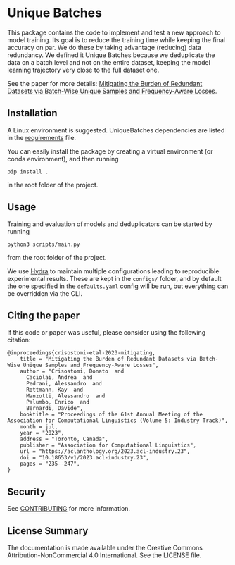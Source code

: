 # Unique Batches

This package contains the code to implement and test a new approach to model training. Its goal is to reduce the
training time while keeping the final accuracy on par. We do these by taking advantage (reducing) data redundancy. We
defined it Unique Batches because we deduplicate the data on a batch level and not on the entire dataset, keeping the
model learning trajectory very close to the full dataset one.

See the paper for more details: [Mitigating the Burden of Redundant Datasets via Batch-Wise Unique Samples and Frequency-Aware Losses](https://aclanthology.org/2023.acl-industry.23/).

## Installation

A Linux environment is suggested. UniqueBatches dependencies are listed in the [requirements](requirements.txt) file.

You can easily install the package by creating a virtual environment (or conda environment), and then running
```
pip install .
```
in the root folder of the project. 

## Usage

Training and evaluation of models and deduplicators can be started by running
```
python3 scripts/main.py
```
from the root folder of the project. 

We use [Hydra](https://hydra.cc/docs/intro/) to maintain multiple configurations leading to reproducible experimental results.
These are kept in the `configs/` folder, and by default the one specified in the `defaults.yaml` config will be run, but everything can be overridden via the CLI.


## Citing the paper
If this code or paper was useful, please consider using the following citation:

```
@inproceedings{crisostomi-etal-2023-mitigating,
    title = "Mitigating the Burden of Redundant Datasets via Batch-Wise Unique Samples and Frequency-Aware Losses",
    author = "Crisostomi, Donato  and
      Caciolai, Andrea  and
      Pedrani, Alessandro  and
      Rottmann, Kay  and
      Manzotti, Alessandro  and
      Palumbo, Enrico  and
      Bernardi, Davide",
    booktitle = "Proceedings of the 61st Annual Meeting of the Association for Computational Linguistics (Volume 5: Industry Track)",
    month = jul,
    year = "2023",
    address = "Toronto, Canada",
    publisher = "Association for Computational Linguistics",
    url = "https://aclanthology.org/2023.acl-industry.23",
    doi = "10.18653/v1/2023.acl-industry.23",
    pages = "235--247",
}
```

## Security

See [CONTRIBUTING](CONTRIBUTING.md#security-issue-notifications) for more information.

## License Summary

The documentation is made available under the Creative Commons Attribution-NonCommercial 4.0 International. See the LICENSE file.
